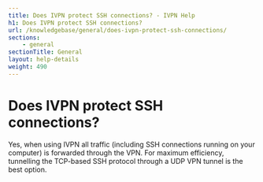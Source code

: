 ```yaml
---
title: Does IVPN protect SSH connections? - IVPN Help
h1: Does IVPN protect SSH connections?
url: /knowledgebase/general/does-ivpn-protect-ssh-connections/
sections:
    - general
sectionTitle: General
layout: help-details
weight: 490
---
```

# Does IVPN protect SSH connections?

Yes, when using IVPN all traffic (including SSH connections running on your computer) is forwarded through the VPN.  For maximum efficiency, tunnelling the TCP-based SSH protocol through a UDP VPN tunnel is the best option.
